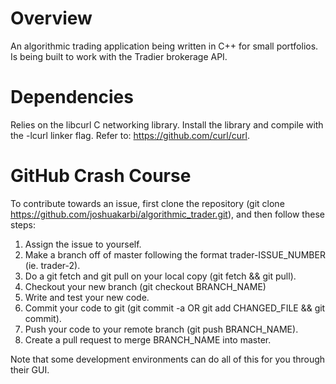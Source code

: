 # Overview
An algorithmic trading application being written in C++ for small portfolios.
Is being built to work with the Tradier brokerage API.

# Dependencies
Relies on the libcurl C networking library.
Install the library and compile with the -lcurl linker flag.
Refer to: https://github.com/curl/curl.

# GitHub Crash Course
To contribute towards an issue, first clone the repository (git clone https://github.com/joshuakarbi/algorithmic_trader.git), and then follow these steps:
  
  1. Assign the issue to yourself.
  2. Make a branch off of master following the format trader-ISSUE_NUMBER (ie. trader-2).
  3. Do a git fetch and git pull on your local copy (git fetch && git pull).
  4. Checkout your new branch (git checkout BRANCH_NAME)
  5. Write and test your new code.
  6. Commit your code to git (git commit -a OR git add CHANGED_FILE && git commit).
  7. Push your code to your remote branch (git push BRANCH_NAME).
  8. Create a pull request to merge BRANCH_NAME into master.
  
Note that some development environments can do all of this for you through their GUI.
